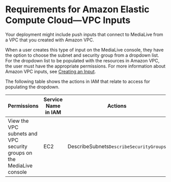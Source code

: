 # Requirements for Amazon Elastic Compute Cloud—VPC Inputs<a name="requirements-for-vpc-input"></a>

Your deployment might include push inputs that connect to MediaLive from a VPC that you created with Amazon VPC\. 

When a user creates this type of input on the MediaLive console, they have the option to choose the subnet and security group from a dropdown list\. For the dropdown list to be populated with the resources in Amazon VPC, the user must have the appropriate permissions\. For more information about Amazon VPC inputs, see [Creating an Input](create-input.md)\.

The following table shows the actions in IAM that relate to access for populating the dropdown\.


| Permissions | Service Name in IAM | Actions | 
| --- | --- | --- | 
| View the VPC subnets and VPC security groups on the MediaLive console | EC2 | DescribeSubnets`DescribeSecurityGroups` | 
